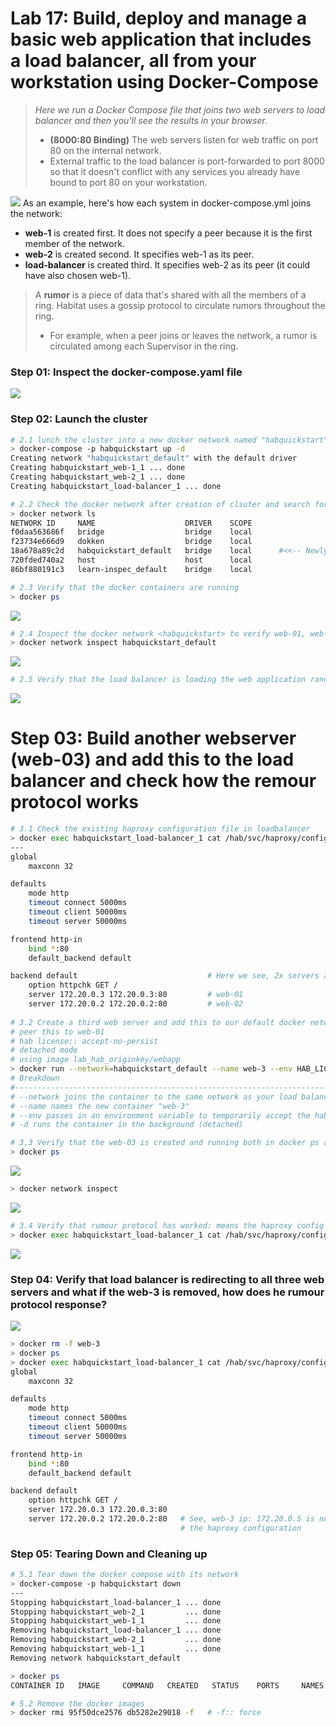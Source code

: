 # Lab 17: Build, deploy and manage a basic web application that includes a load balancer, all from your workstation using Docker-Compose
> _Here we run a Docker Compose file that joins two web servers to load balancer and then you'll see the results in your browser._
> - **(8000:80 Binding)** The web servers listen for web traffic on port 80 on the internal network. 
> - External traffic to the load balancer is port-forwarded to port 8000 so that it doesn't conflict with any services you already have bound to port 80 on your workstation.

![](images/docker-compose.png)
As an example, here's how each system in docker-compose.yml joins the network:
- **web-1** is created first. It does not specify a peer because it is the first member of the network.
- **web-2** is created second. It specifies web-1 as its peer.
- **load-balancer** is created third. It specifies web-2 as its peer (it could have also chosen web-1).

> A **rumor** is a piece of data that's shared with all the members of a ring. Habitat uses a gossip protocol to circulate rumors throughout the ring. 
> - For example, when a peer joins or leaves the network, a rumor is circulated among each Supervisor in the ring.

### Step 01: Inspect the docker-compose.yaml file
![](images/docker-compose-skel.png)

### Step 02: Launch the cluster
```bash
# 2.1 lunch the cluster into a new docker network named "habquickstart" (-p) in detached mode (-d)
> docker-compose -p habquickstart up -d
Creating network "habquickstart_default" with the default driver
Creating habquickstart_web-1_1 ... done
Creating habquickstart_web-2_1 ... done
Creating habquickstart_load-balancer_1 ... done

# 2.2 Check the docker network after creation of clsuter and search for the network <habquickstart>
> docker network ls
NETWORK ID     NAME                    DRIVER    SCOPE
f0daa563686f   bridge                  bridge    local
f23734e666d9   dokken                  bridge    local
18a678a89c2d   habquickstart_default   bridge    local      #<<-- Newly Created for our cluster
720fded740a2   host                    host      local
86bf880191c3   learn-inspec_default    bridge    local

# 2.3 Verify that the docker containers are running
> docker ps
```
![](images/docker-ps.png)
```bash
# 2.4 Inspect the docker network <habquickstart> to verify web-01, web-02 and haproxy::loadbalancer
> docker network inspect habquickstart_default
```
![](images/docker-network.png)

```bash
# 2.5 Verify that the load balancer is loading the web application randomly from both web-1 and web-2
```
![](images/haproxy-result.png)

# Step 03: Build another webserver (web-03) and add this to the load balancer and check how the remour protocol works
```bash
# 3.1 Check the existing haproxy configuration file in loadbalancer
> docker exec habquickstart_load-balancer_1 cat /hab/svc/haproxy/config/haproxy.conf
---
global
    maxconn 32

defaults
    mode http
    timeout connect 5000ms
    timeout client 50000ms
    timeout server 50000ms

frontend http-in
    bind *:80
    default_backend default

backend default                             # Here we see, 2x servers are listed in the backend default section
    option httpchk GET /
    server 172.20.0.3 172.20.0.3:80         # web-01
    server 172.20.0.2 172.20.0.2:80         # web-02
    
# 3.2 Create a third web server and add this to our default docker network "habquickstart"
# peer this to web-01
# hab license:: accept-no-persist
# detached mode
# using image lab_hab_originkey/webapp 
> docker run --network=habquickstart_default --name web-3 --env HAB_LICENSE=accept-no-persist -d $HAB_ORIGIN/webapp --peer web-1
# Breakdown
#---------------------------------------------------------------------------------------------
# --network joins the container to the same network as your load balancer and web servers
# --name names the new container "web-3"
# --env passes in an environment variable to temporarily accept the habitat EULA
# -d runs the container in the background (detached)

# 3.3 Verify that the web-03 is created and running both in docker ps and docker network
> docker ps
```
![](images/web-3.png)
```bash
> docker network inspect 
```
![](images/network_web3.png)
```bash
# 3.4 Verify that rumour protocol has worked: means the haproxy config file is updated with web-3 ip
> docker exec habquickstart_load-balancer_1 cat /hab/svc/haproxy/config/haproxy.conf
```
![](images/web_3_rumour.png)


### Step 04: Verify that load balancer is redirecting to all three web servers and what if the web-3 is removed, how does he rumour protocol response?
![](images/curl_rumour.png)
```bash
> docker rm -f web-3
> docker ps 
> docker exec habquickstart_load-balancer_1 cat /hab/svc/haproxy/config/haproxy.conf
global
    maxconn 32

defaults
    mode http
    timeout connect 5000ms
    timeout client 50000ms
    timeout server 50000ms

frontend http-in
    bind *:80
    default_backend default

backend default
    option httpchk GET /
    server 172.20.0.3 172.20.0.3:80
    server 172.20.0.2 172.20.0.2:80   # See, web-3 ip: 172.20.0.5 is no longer available and rumour protocol has updated 
                                      # the haproxy configuration

```

### Step 05: Tearing Down and Cleaning up
```bash
# 5.1 Tear down the docker compose with its network
> docker-compose -p habquickstart down
---
Stopping habquickstart_load-balancer_1 ... done
Stopping habquickstart_web-2_1         ... done
Stopping habquickstart_web-1_1         ... done
Removing habquickstart_load-balancer_1 ... done
Removing habquickstart_web-2_1         ... done
Removing habquickstart_web-1_1         ... done
Removing network habquickstart_default

> docker ps
CONTAINER ID   IMAGE     COMMAND   CREATED   STATUS    PORTS     NAMES   # see no active container found

# 5.2 Remove the docker images 
> docker rmi 95f50dce2576 db5282e29018 -f   # -f:: force
```
